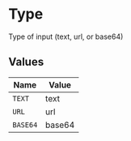 # Type

Type of input (text, url, or base64)


## Values

| Name     | Value    |
| -------- | -------- |
| `TEXT`   | text     |
| `URL`    | url      |
| `BASE64` | base64   |
